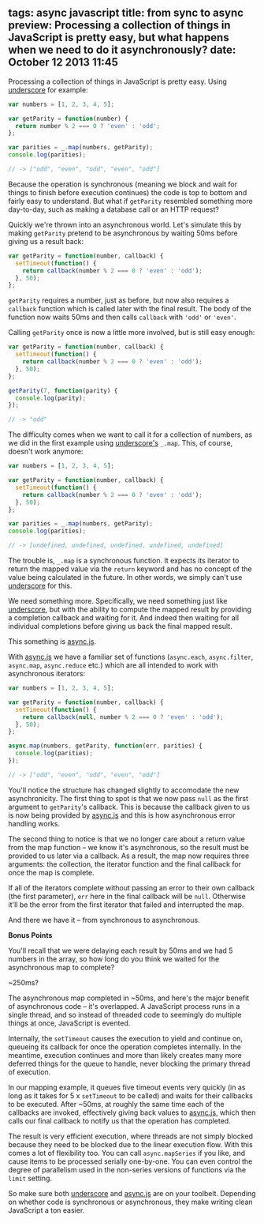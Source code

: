 tags: async javascript
title: from sync to async
preview: Processing a collection of things in JavaScript is pretty easy, but what happens when we need to do it asynchronously?
date: October 12 2013 11:45
---
Processing a collection of things in JavaScript is pretty easy. Using [underscore](http://underscorejs.org) for example:

```javascript
var numbers = [1, 2, 3, 4, 5];

var getParity = function(number) {
  return number % 2 === 0 ? 'even' : 'odd';
};

var parities = _.map(numbers, getParity);
console.log(parities);

// -> ["odd", "even", "odd", "even", "odd"]
```

Because the operation is synchronous (meaning we block and wait for things to finish before execution continues) the code is top to bottom and fairly easy to understand. But what if `getParity` resembled something more day-to-day, such as making a database call or an HTTP request?

Quickly we're thrown into an asynchronous world. Let's simulate this by making `getParity` pretend to be asynchronous by waiting 50ms before giving us a result back:

```javascript
var getParity = function(number, callback) {
  setTimeout(function() {
    return callback(number % 2 === 0 ? 'even' : 'odd');
  }, 50);
};
```

`getParity` requires a number, just as before, but now also requires a `callback` function which is called later with the final result. The body of the function now waits 50ms and then calls `callback` with `'odd'` or `'even'`.

Calling `getParity` once is now a little more involved, but is still easy enough:

```javascript
var getParity = function(number, callback) {
  setTimeout(function() {
    return callback(number % 2 === 0 ? 'even' : 'odd');
  }, 50);
};

getParity(7, function(parity) {
  console.log(parity);
});

// -> "odd"
```

The difficulty comes when we want to call it for a collection of numbers, as we did in the first example using [underscore's](http://underscorejs.org) `_.map`. This, of course, doesn't work anymore:

```javascript
var numbers = [1, 2, 3, 4, 5];

var getParity = function(number, callback) {
  setTimeout(function() {
    return callback(number % 2 === 0 ? 'even' : 'odd');
  }, 50);
};

var parities = _.map(numbers, getParity);
console.log(parities);

// -> [undefined, undefined, undefined, undefined, undefined]
```

The trouble is, `_.map` is a synchronous function. It expects its iterator to return the mapped value via the `return` keyword and has no concept of the value being calculated in the future. In other words, we simply can't use [underscore](http://underscorejs.org) for this.

We need something more. Specifically, we need something just like [underscore](http://underscorejs.org), but with the ability to compute the mapped result by providing a completion callback and waiting for it. And indeed then waiting for all individual completions before giving us back the final mapped result.

This something is [async.js](https://github.com/caolan/async).

With [async.js](https://github.com/caolan/async) we have a familiar set of functions (`async.each`, `async.filter`, `async.map`, `async.reduce` etc.) which are all intended to work with asynchronous iterators:

```javascript
var numbers = [1, 2, 3, 4, 5];

var getParity = function(number, callback) {
  setTimeout(function() {
    return callback(null, number % 2 === 0 ? 'even' : 'odd');
  }, 50);
};

async.map(numbers, getParity, function(err, parities) {
  console.log(parities);
});

// -> ["odd", "even", "odd", "even", "odd"]
```

You'll notice the structure has changed slightly to accomodate the new asynchronicity. The first thing to spot is that we now pass `null` as the first argument to `getParity`'s callback. This is because the callback given to us is now being provided by [async.js](https://github.com/caolan/async) and this is how asynchronous error handling works.

The second thing to notice is that we no longer care about a return value from the map function – we know it's asynchronous, so the result must be provided to us later via a callback. As a result, the map now requires three arguments: the collection, the iterator function and the final callback for once the map is complete.

If all of the iterators complete without passing an error to their own callback (the first parameter), `err` here in the final callback will be `null`. Otherwise it'll be the error from the first iterator that failed and interrupted the map.

And there we have it – from synchronous to asynchronous.

**Bonus Points**

You'll recall that we were delaying each result by 50ms and we had 5 numbers in the array, so how long do you think we waited for the asynchronous map to complete?

~250ms?

The asynchronous map completed in ~50ms, and here's the major benefit of asynchronous code – it's overlapped. A JavaScript process runs in a single thread, and so instead of threaded code to seemingly do multiple things at once, JavaScript is evented.

Internally, the `setTimeout` causes the execution to yield and continue on, queueing its callback for once the operation completes internally. In the meantime, execution continues and more than likely creates many more deferred things for the queue to handle, never blocking the primary thread of execution.

In our mapping example, it queues five timeout events very quickly (in as long as it takes for 5 x `setTimeout` to be called) and waits for their callbacks to be executed. After ~50ms, at roughly the same time each of the callbacks are invoked, effectively giving back values to [async.js](https://github.com/caolan/async), which then calls our final callback to notify us that the operation has completed.

The result is very efficient execution, where threads are not simply blocked because they need to be blocked due to the linear execution flow. With this comes a lot of flexibility too. You can call `async.mapSeries` if you like, and cause items to be processed serially one-by-one. You can even control the degree of parallelism used in the non-series versions of functions via the `limit` setting.

So make sure both [underscore](http://underscorejs.org) and [async.js](https://github.com/caolan/async) are on your toolbelt. Depending on whether code is synchronous or asynchronous, they make writing clean JavaScript a ton easier.